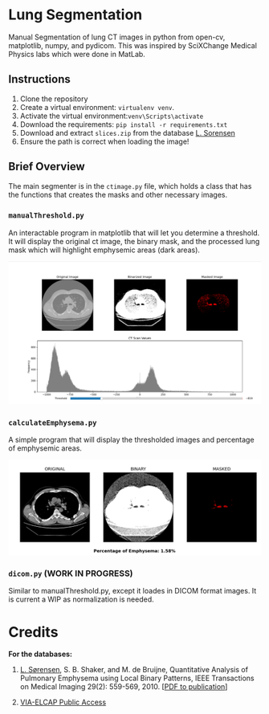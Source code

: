 # Lung Segmentation
 Manual Segmentation of lung CT images in python from open-cv, matplotlib, numpy, and pydicom. This was inspired by SciXChange Medical Physics labs which were done in MatLab.

## Instructions
1. Clone the repository
2. Create a virtual environment: `virtualenv venv`.
3. Activate the virtual environment:`venv\Scripts\activate`
4. Download the requirements: `pip install -r requirements.txt`
5. Download and extract `slices.zip` from the database [L. Sorensen](https://lauge-soerensen.github.io/emphysema-database/)
6. Ensure the path is correct when loading the image!
 ## Brief Overview
 The main segmenter is in the `ctimage.py` file, which holds a class that has the functions that creates the masks and other necessary images. 


### ```manualThreshold.py```
An interactable program in matplotlib that will let you determine a threshold. It will display the original ct image, the binary mask, and the processed lung mask which will highlight emphysemic areas (dark areas).

![Manual Threshold Interface](image.png)

### ```calculateEmphysema.py```
A simple program that will display the thresholded images and percentage of emphysemic areas.

![alt text](image-1.png)

### ```dicom.py``` (WORK IN PROGRESS)
Similar to manualThreshold.py, except it loades in DICOM format images. It is current a WIP as normalization is needed.

# Credits

__For the databases:__

1. [L. Sørensen](https://lauge-soerensen.github.io/emphysema-database/), S. B. Shaker, and M. de Bruijne, Quantitative Analysis of Pulmonary Emphysema using Local Binary Patterns, IEEE Transactions on Medical Imaging 29(2): 559-569, 2010. [[PDF to publication](https://lauge-soerensen.github.io/publications/Sorensen2010.pdf)]

2. [VIA-ELCAP Public Access](https://www.via.cornell.edu/databases/lungdb.html)